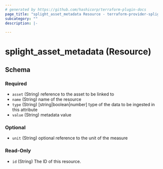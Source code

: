 ```yaml
---
# generated by https://github.com/hashicorp/terraform-plugin-docs
page_title: "splight_asset_metadata Resource - terraform-provider-splight"
subcategory: ""
description: |-
  
---
```


# splight_asset_metadata (Resource)





<!-- schema generated by tfplugindocs -->
## Schema

### Required

- `asset` (String) reference to the asset to be linked to
- `name` (String) name of the resource
- `type` (String) [string|boolean|number] type of the data to be ingested in this attribute
- `value` (String) metadata value

### Optional

- `unit` (String) optional reference to the unit of the measure

### Read-Only

- `id` (String) The ID of this resource.
